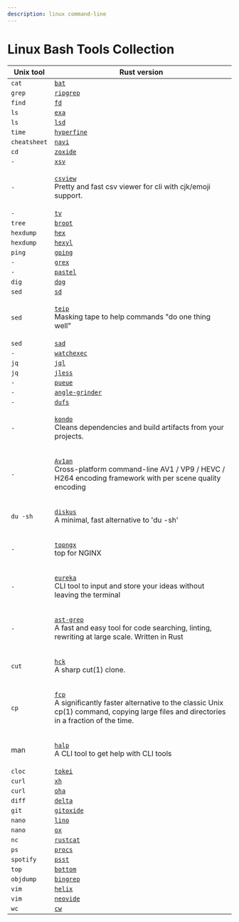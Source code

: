 ```yaml
---
description: linux command-line
---
```


# Linux Bash Tools Collection

| Unix tool    | Rust version                                                                                                                                                                                                                              |
| ------------ | ----------------------------------------------------------------------------------------------------------------------------------------------------------------------------------------------------------------------------------------- |
| `cat`        | [`bat`](https://github.com/sharkdp/bat)                                                                                                                                                                                                   |
| `grep`       | [`ripgrep`](https://github.com/BurntSushi/ripgrep)                                                                                                                                                                                        |
| `find`       | [`fd`](https://github.com/sharkdp/fd)                                                                                                                                                                                                     |
| `ls`         | [`exa`](https://github.com/ogham/exa)                                                                                                                                                                                                     |
| `ls`         | [`lsd`](https://github.com/Peltoche/lsd)                                                                                                                                                                                                  |
| `time`       | [`hyperfine`](https://github.com/sharkdp/hyperfine)                                                                                                                                                                                       |
| `cheatsheet` | [`navi`](https://github.com/denisidoro/navi)                                                                                                                                                                                              |
| `cd`         | [`zoxide`](https://github.com/ajeetdsouza/zoxide)                                                                                                                                                                                         |
| `-`          | [`xsv`](https://github.com/BurntSushi/xsv)                                                                                                                                                                                                |
| `-`          | <p><a href="https://github.com/wfxr/csview"><code>csview</code></a><code></code><br><code></code>Pretty and fast csv viewer for cli with cjk/emoji support.</p>                                                                           |
| `-`          | [`tv`](https://github.com/alexhallam/tv)                                                                                                                                                                                                  |
| `tree`       | [`broot`](https://github.com/Canop/broot)                                                                                                                                                                                                 |
| `hexdump`    | [`hex`](https://github.com/sitkevij/hex)                                                                                                                                                                                                  |
| `hexdump`    | [`hexyl`](https://github.com/sharkdp/hexyl)                                                                                                                                                                                               |
| `ping`       | [`gping`](https://github.com/orf/gping)                                                                                                                                                                                                   |
| `-`          | [`grex`](https://github.com/pemistahl/grex)                                                                                                                                                                                               |
| `-`          | [`pastel`](https://github.com/sharkdp/pastel)                                                                                                                                                                                             |
| `dig`        | [`dog`](https://github.com/ogham/dog)                                                                                                                                                                                                     |
| `sed`        | [`sd`](https://github.com/chmln/sd)                                                                                                                                                                                                       |
| `sed`        | <p><a href="https://github.com/greymd/teip"><code>teip</code></a><code></code><br><code></code>Masking tape to help commands "do one thing well"</p>                                                                                      |
| `sed`        | [`sad`](https://github.com/ms-jpq/sad)                                                                                                                                                                                                    |
| `-`          | [`watchexec`](https://github.com/watchexec/watchexec)                                                                                                                                                                                     |
| `jq`         | [`jql`](https://github.com/yamafaktory/jql)                                                                                                                                                                                               |
| `jq`         | [`jless`](https://github.com/PaulJuliusMartinez/jless)                                                                                                                                                                                    |
| `-`          | [`pueue`](https://github.com/Nukesor/pueue)                                                                                                                                                                                               |
| `-`          | [`angle-grinder`](https://github.com/rcoh/angle-grinder)                                                                                                                                                                                  |
| `-`          | [`dufs`](https://github.com/sigoden/dufs)                                                                                                                                                                                                 |
| `-`          | <p><a href="https://github.com/tbillington/kondo"><code>kondo</code></a> <code></code> <br><code></code>Cleans dependencies and build artifacts from your projects.</p>                                                                   |
| `-`          | <p><a href="https://github.com/master-of-zen/Av1an"><code>Av1an</code></a><code></code><br><code></code>Cross-platform command-line AV1 / VP9 / HEVC / H264 encoding framework with per scene quality encoding</p>                        |
| `du -sh`     | <p><a href="https://github.com/sharkdp/diskus"><code>diskus</code></a><code></code><br><code></code>A minimal, fast alternative to 'du -sh'</p>                                                                                           |
| `-`          | <p><a href="https://github.com/gsquire/topngx"><code>topngx</code></a><code></code><br><code></code>top for NGINX</p>                                                                                                                     |
| `-`          | <p><a href="https://github.com/simeg/eureka"><code>eureka</code></a><code></code><br><code></code>CLI tool to input and store your ideas without leaving the terminal</p>                                                                 |
| `-`          | <p><a href="https://github.com/ast-grep/ast-grep"><code>ast-grep</code></a><code></code><br><code></code>A fast and easy tool for code searching, linting, rewriting at large scale. Written in Rust</p>                                  |
| `cut`        | <p><a href="https://github.com/sstadick/hck"><code>hck</code></a><code></code><br><code></code>A sharp cut(1) clone.</p>                                                                                                                  |
| `cp`         | <p><a href="https://github.com/Svetlitski/fcp"><code>fcp</code></a><code></code><br><code></code>A significantly faster alternative to the classic Unix cp(1) command, copying large files and directories in a fraction of the time.</p> |
| man          | <p><a href="https://github.com/orhun/halp"><code>halp</code></a><code></code><br><code></code>A CLI tool to get help with CLI tools</p>                                                                                                   |
| `cloc`       | [`tokei`](https://github.com/XAMPPRocky/tokei)                                                                                                                                                                                            |
| `curl`       | [`xh`](https://github.com/ducaale/xh)                                                                                                                                                                                                     |
| `curl`       | [`oha`](https://github.com/hatoo/oha)                                                                                                                                                                                                     |
| `diff`       | [`delta`](https://github.com/dandavison/delta)                                                                                                                                                                                            |
| `git`        | [`gitoxide`](https://github.com/Byron/gitoxide)                                                                                                                                                                                           |
| `nano`       | [`lino`](https://github.com/ahmednooor/lino)                                                                                                                                                                                              |
| `nano`       | [`ox`](https://github.com/curlpipe/ox)                                                                                                                                                                                                    |
| `nc`         | [`rustcat`](https://github.com/robiot/rustcat)                                                                                                                                                                                            |
| `ps`         | [`procs`](https://github.com/dalance/procs)                                                                                                                                                                                               |
| `spotify`    | [`psst`](https://github.com/jpochyla/psst)                                                                                                                                                                                                |
| `top`        | [`bottom`](https://github.com/ClementTsang/bottom)                                                                                                                                                                                        |
| `objdump`    | [`bingrep`](https://github.com/m4b/bingrep)                                                                                                                                                                                               |
| `vim`        | [`helix`](https://github.com/helix-editor/helix)                                                                                                                                                                                          |
| `vim`        | [`neovide`](https://github.com/neovide/neovide)                                                                                                                                                                                           |
| `wc`         | [`cw`](https://github.com/Freaky/cw)                                                                                                                                                                                                      |


